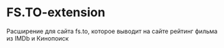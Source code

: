 # FS.TO-extension
Расширение для сайта fs.to, которое выводит на сайте рейтинг фильма из IMDb и Кинопоиск
